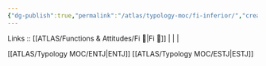 ```yaml
---
{"dg-publish":true,"permalink":"/atlas/typology-moc/fi-inferior/","created":"2023-01-05T12:02:02.686+01:00","updated":"2023-02-26T16:45:14.302+01:00"}
---
```


Links :: [[ATLAS/Functions & Attitudes/Fi 🔱\|Fi 🔱]] |  |  | 

[[ATLAS/Typology MOC/ENTJ\|ENTJ]]
[[ATLAS/Typology MOC/ESTJ\|ESTJ]]
